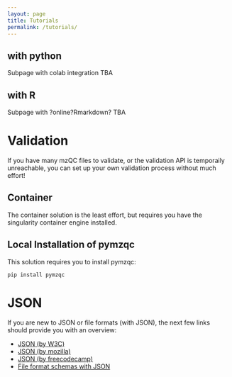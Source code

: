```yaml
---
layout: page
title: Tutorials
permalink: /tutorials/
---
```


## with python
Subpage with colab integration TBA

## with R
Subpage with ?online?Rmarkdown? TBA

# Validation
If you have many mzQC files to validate, or the validation API is temporaily unreachable,
you can set up your own validation process without much effort!

## Container
The container solution is the least effort, but requires you have the singularity container engine installed.

## Local Installation of pymzqc
This solution requires you to install pymzqc:
```
pip install pymzqc
```

# JSON
If you are new to JSON or file formats (with JSON), 
the next few links should provide you with an overview:

- [JSON (by W3C)](https://www.w3schools.com/js/js_json_intro.asp)
- [JSON (by mozilla)](https://developer.mozilla.org/en-US/docs/Learn/JavaScript/Objects/JSON)
- [JSON (by freecodecamp)](https://www.youtube.com/watch?v=GpOO5iKzOmY)
- [File format schemas with JSON](https://json-schema.org/learn/getting-started-step-by-step.html)